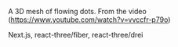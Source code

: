 A 3D mesh of flowing dots. From the video (https://www.youtube.com/watch?v=vvccfr-p79o)

Next.js, react-three/fiber, react-three/drei
